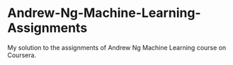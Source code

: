 # Andrew-Ng-Machine-Learning-Assignments
My solution to the assignments of Andrew Ng Machine Learning course on Coursera.
